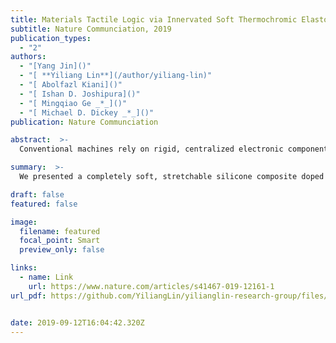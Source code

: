 ```yaml
---
title: Materials Tactile Logic via Innervated Soft Thermochromic Elastomers
subtitle: Nature Communciation, 2019
publication_types:
  - "2"
authors:
  - "[Yang Jin]()"
  - "[ **Yiliang Lin**](/author/yiliang-lin)"
  - "[ Abolfazl Kiani]()"
  - "[ Ishan D. Joshipura]()"
  - "[ Mingqiao Ge _*_]()"
  - "[ Michael D. Dickey _*_]()"
publication: Nature Communciation

abstract:  >-
  Conventional machines rely on rigid, centralized electronic components to make decisions, which limits complexity and scaling. Here, we show that decision making can be realized on the material-level without relying on semiconductor-based logic. Inspired by the distributed decision making that exists in the arms of an octopus, we present a completely soft, stretchable silicone composite doped with thermochromic pigments and innervated with liquid metal. The ability to deform the liquid metal couples geometric changes to Joule heating, thus enabling tunable thermo-mechanochromic sensing of touch and strain. In more complex circuits, deformation of the metal can redistribute electrical energy to distal portions of the network in a way that converts analog tactile ‘inputs’ into digital colorimetric ‘outputs’. Using the material itself as the active player in the decision making process offers possibilities for creating entirely soft devices that respond locally to environmental interactions or act as embedded sensors for feedback loops.

summary:  >-
  We presented a completely soft, stretchable silicone composite doped with thermochromic pigments and innervated with liquid metal. The ability to deform the liquid metal couples geometric changes to Joule heating, thus enabling tunable thermo-mechanochromic sensing of touch and strain.

draft: false
featured: false

image:
  filename: featured
  focal_point: Smart
  preview_only: false

links:
  - name: Link
    url: https://www.nature.com/articles/s41467-019-12161-1
url_pdf: https://github.com/YiliangLin/yilianglin-research-group/files/9946234/Jin.et.al.-.2019.-.Materials.tactile.logic.via.innervated.soft.thermo.pdf


date: 2019-09-12T16:04:42.320Z
---
```


